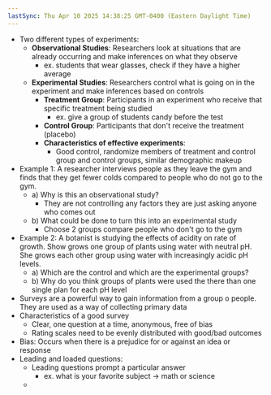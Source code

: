 ```yaml
---
lastSync: Thu Apr 10 2025 14:38:25 GMT-0400 (Eastern Daylight Time)
---
```

- Two different types of experiments: 
	- **Observational Studies**: Researchers look at situations that are already occurring and make inferences on what they observe
		- ex. students that wear glasses, check if they have a higher average
	- **Experimental Studies**: Researchers control what is going on in the experiment and make inferences based on controls
		- **Treatment Group**: Participants in an experiment who receive that specific treatment being studied
			- ex. give a group of students candy before the test
		- **Control Group**: Participants that don't receive the treatment (placebo)  
		- **Characteristics of effective experiments**: 
			- Good control, randomize members of treatment and control group and control groups, similar demographic makeup
- Example 1: A researcher interviews people as they leave the gym and finds that they get fewer colds compared to people who do not go to the gym.
	- a) Why is this an observational study?
		- They are not controlling any factors they are just asking anyone who comes out
	- b) What could be done to turn this into an experimental study
		- Choose 2 groups compare people who don't go to the gym
- Example 2: A botanist is studying the effects of acidity on rate of growth. Show grows one group of plants using water with neutral pH. She grows each other group using water with increasingly acidic pH levels. 
	- a) Which are the control and which are the experimental groups?
	- b) Why do you think groups of plants were used the there than one single plan for each pH level
- Surveys are a powerful way to gain information from a group o people. They are used as a way of collecting primary data
- Characteristics of a good survey
	- Clear, one question at a time, anonymous, free of bias
	- Rating scales need to be evenly distributed with good/bad outcomes
- Bias: Occurs when there is a prejudice for or against an idea or response
- Leading and loaded questions:
	- Leading questions prompt a particular answer
		- ex. what is your favorite subject -> math or science
	- 